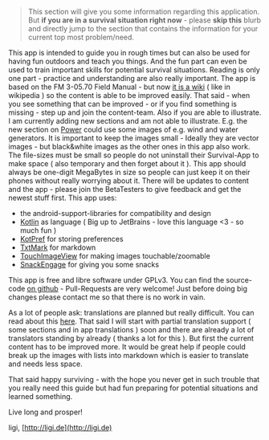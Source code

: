 > This section will give you some information regarding this application. But **if you are in a survival situation right now** - please **skip this** blurb and directly jump to the section that contains the information for your current top most problem/need.

This app is intended to guide you in rough times but can also be used for having fun outdoors and teach you things. And the fun part can even be used to train important skills for potential survival situations. Reading is only one part - practice and understanding are also really important.
The app is based on the FM 3-05.70 Field Manual - but now [it is a wiki](https://github.com/ligi/SurvivalManual/wiki) ( like in wikipedia ) so the content is able to be improved easily. That said - when you see something that can be improved - or if you find something is missing - step up and join the content-team.
Also if you are able to illustrate. I am currently adding new sections and am not able to illustrate. E.g. the new section on [Power](Power) could use some images of e.g. wind and water generators. It is important to keep the images small - Ideally they are vector images - but black&white images as the other ones in this app also work. The file-sizes must be small so people do not uninstall their Survival-App to make space ( also temporary and then forget about it ). This app should always be one-digit MegaBytes in size so people can just keep it on their phones without really worrying about it.
There will be updates to content and the app - please join the BetaTesters to give feedback and get the newest stuff first.
This app uses:

* the android-support-libraries for compatibility and design
* [Kotlin](http://kotlinlang.org) as language ( Big up to JetBrains - love this language <3 - so much fun )
* [KotPref](https://github.com/chibatching/Kotpref) for storing preferences
* [TxtMark](https://github.com/rjeschke/txtmark) for markdown
* [TouchImageView](https://github.com/MikeOrtiz/TouchImageView) for making images touchable/zoomable
* [SnackEngage](https://github.com/ligi/SnackEngage) for giving you some snacks

This app is free and libre software under GPLv3. You can find the source-code [on github](https://github.com/ligi/SurvivalManual) - Pull-Requests are very welcome! Just before doing big changes please contact me so that there is no work in vain.

As a lot of people ask: translations are planned but really difficult. You can read about this [here](TranslatorNotes). That said I will start with partial translation support ( some sections and in app translations ) soon and there are already a lot of translators standing by already ( thanks a lot for this ). But first the current content has to be improved more. It would be great help if people could break up the images with lists into markdown which is easier to translate and needs less space.

That said happy surviving - with the hope you never get in such trouble that you really need this guide but had fun preparing for potential situations and learned something.

Live long and prosper!

ligi,
[http://ligi.de](http://ligi.de)